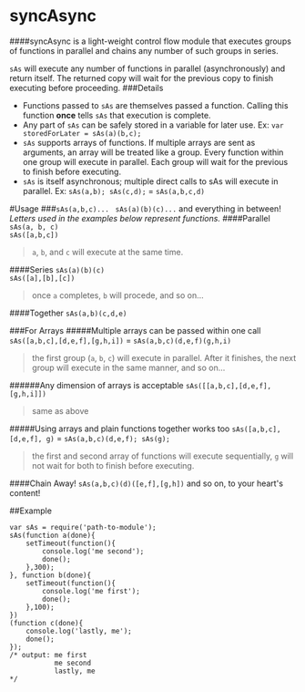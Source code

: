 syncAsync
=========

####syncAsync is a light-weight control flow module that executes groups of functions in parallel and chains any number of such groups in series.

`sAs` will execute any number of functions in parallel (asynchronously) and return itself. The returned copy will wait for the previous copy to finish executing before proceeding.
###Details
* Functions passed to `sAs` are themselves passed a function. Calling this function **once** tells `sAs` that execution is complete.
* Any part of `sAs` can be safely stored in a variable for later use. Ex: `var storedForLater = sAs(a)(b,c);`
* `sAs` supports arrays of functions. If multiple arrays are sent as arguments, an array will be treated like a group. Every function within one group will execute in parallel. Each group will wait for the previous to finish before executing.
* `sAs` is itself asynchronous; multiple direct calls to sAs will execute in parallel. Ex: `sAs(a,b); sAs(c,d);` = `sAs(a,b,c,d)`

#Usage
###`sAs(a,b,c)...` ` sAs(a)(b)(c)...` and everything in between!
*Letters used in the examples below represent functions.*
####Parallel
`sAs(a, b, c)`  
`sAs([a,b,c])`
> `a`, `b`, and `c` will execute at the same time.

####Series
`sAs(a)(b)(c)`  
`sAs([a],[b],[c])`
> once `a` completes, `b` will procede, and so on...  

####Together
`sAs(a,b)(c,d,e)`

###For Arrays
#####Multiple arrays can be passed within one call
`sAs([a,b,c],[d,e,f],[g,h,i])` = `sAs(a,b,c)(d,e,f)(g,h,i)`
> the first group (`a`, `b`, `c`) will execute in parallel. After it finishes, the next group will execute in the same manner, and so on...

######Any dimension of arrays is acceptable
`sAs([[a,b,c],[d,e,f],[g,h,i]])`  
> same as above

#####Using arrays and plain functions together works too
`sAs([a,b,c],[d,e,f], g)` = `sAs(a,b,c)(d,e,f); sAs(g);`
> the first and second array of functions will execute sequentially, `g` will not wait for both to finish before executing.

####Chain Away!
`sAs(a,b,c)(d)([e,f],[g,h])` and so on, to your heart's content!

##Example

    var sAs = require('path-to-module');
    sAs(function a(done){
        setTimeout(function(){
            console.log('me second');
            done();
        },300);
    }, function b(done){
        setTimeout(function(){
            console.log('me first');
            done();
        },100);
    })
    (function c(done){
        console.log('lastly, me');
        done();
    });
    /* output: me first
               me second
               lastly, me
    */
